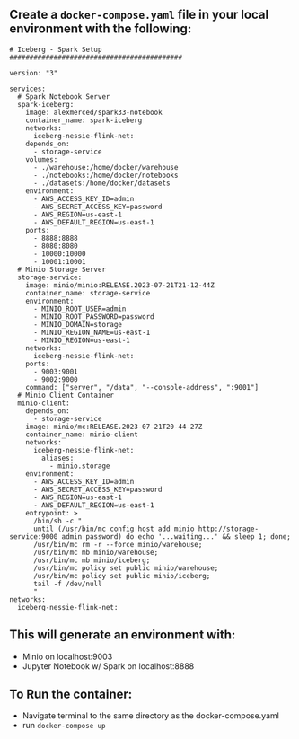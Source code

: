 ## Create a `docker-compose.yaml` file in your local environment with the following:

```###########################################
# Iceberg - Spark Setup
###########################################

version: "3"

services:
  # Spark Notebook Server
  spark-iceberg:
    image: alexmerced/spark33-notebook
    container_name: spark-iceberg
    networks:
      iceberg-nessie-flink-net:
    depends_on:
      - storage-service
    volumes:
      - ./warehouse:/home/docker/warehouse
      - ./notebooks:/home/docker/notebooks
      - ./datasets:/home/docker/datasets
    environment:
      - AWS_ACCESS_KEY_ID=admin
      - AWS_SECRET_ACCESS_KEY=password
      - AWS_REGION=us-east-1
      - AWS_DEFAULT_REGION=us-east-1
    ports:
      - 8888:8888
      - 8080:8080
      - 10000:10000
      - 10001:10001
  # Minio Storage Server
  storage-service:
    image: minio/minio:RELEASE.2023-07-21T21-12-44Z
    container_name: storage-service
    environment:
      - MINIO_ROOT_USER=admin
      - MINIO_ROOT_PASSWORD=password
      - MINIO_DOMAIN=storage
      - MINIO_REGION_NAME=us-east-1
      - MINIO_REGION=us-east-1
    networks:
      iceberg-nessie-flink-net:
    ports:
      - 9003:9001
      - 9002:9000
    command: ["server", "/data", "--console-address", ":9001"]
  # Minio Client Container
  minio-client:
    depends_on:
      - storage-service
    image: minio/mc:RELEASE.2023-07-21T20-44-27Z
    container_name: minio-client
    networks:
      iceberg-nessie-flink-net:
        aliases:
          - minio.storage
    environment:
      - AWS_ACCESS_KEY_ID=admin
      - AWS_SECRET_ACCESS_KEY=password
      - AWS_REGION=us-east-1
      - AWS_DEFAULT_REGION=us-east-1
    entrypoint: >
      /bin/sh -c "
      until (/usr/bin/mc config host add minio http://storage-service:9000 admin password) do echo '...waiting...' && sleep 1; done;
      /usr/bin/mc rm -r --force minio/warehouse;
      /usr/bin/mc mb minio/warehouse;
      /usr/bin/mc mb minio/iceberg;
      /usr/bin/mc policy set public minio/warehouse;
      /usr/bin/mc policy set public minio/iceberg;
      tail -f /dev/null
      "
networks:
  iceberg-nessie-flink-net:
```
## This will generate an environment with:

- Minio on localhost:9003
- Jupyter Notebook w/ Spark on localhost:8888

## To Run the container:
- Navigate terminal to the same directory as the docker-compose.yaml
- run `docker-compose up`
